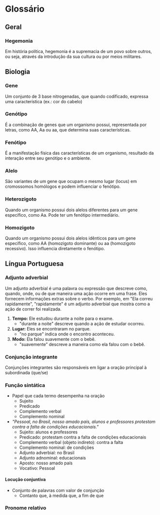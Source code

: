 # Glossário
## Geral
### Hegemonia
Em história política, hegemonia é a supremacia de um povo sobre outros, ou seja, através da introdução da sua cultura ou por meios militares.
## Biologia
### Gene
Um conjunto de 3 base nitrogenadas, que quando codificado, expressa uma característica (ex.: cor do cabelo)
### Genótipo
É a combinação de genes que um organismo possui, representada por letras, como AA, Aa ou aa, que determina suas características.

### Fenótipo
É a manifestação física das características de um organismo, resultado da interação entre seu genótipo e o ambiente.
### Alelo
São variantes de um gene que ocupam o mesmo lugar (locus) em cromossomos homólogos e podem influenciar o fenótipo.

### Heterozigoto
Quando um organismo possui dois alelos diferentes para um gene específico, como Aa. Pode ter um fenótipo intermediário.

### Homozigoto
Quando um organismo possui dois alelos idênticos para um gene específico, como AA (homozigoto dominante) ou aa (homozigoto recessivo). Isso influencia diretamente o fenótipo.
## Língua Portuguesa
### Adjunto adverbial
Um adjunto adverbial é uma palavra ou expressão que descreve como, quando, onde, ou de que maneira uma ação ocorre em uma frase. Eles fornecem informações extras sobre o verbo. Por exemplo, em "Ela correu rapidamente", "rapidamente" é um adjunto adverbial que mostra como a ação de correr foi realizada.
1. **Tempo:** Ele estudou durante a noite para o exame.
    - "durante a noite" descreve quando a ação de estudar ocorreu.
2. **Lugar:** Eles se encontraram no parque.
    - "no parque" indica onde o encontro aconteceu.
3. **Modo:** Ela falou suavemente com o bebê.
    - "suavemente" descreve a maneira como ela falou com o bebê.
### Conjunção integrante
Conjunções integrantes são responsáveis em ligar a oração principal à subordinada (que/se)
### Função sintática
- Papel que cada termo desempenha na oração
	- Sujeito
	- Predicado
	- Complemento verbal
	- Complemento nominal
- *"Pessoal, no Brasil, nosso amado país, alunos e professores protestam contra a falta de condições educacionais."*
	- Sujeito: alunos e professores
	- Predicado: protestam contra a falta de condições educacionais
	- Complemento verbal (objeto indireto): contra a falta
	- Complemento nominal: de condições
	- Adjunto adverbial: no Brasil
	- Adjunto adnominal: educacionais
	- Aposto: nosso amado país
	- Vocativo: Pessoal
#### Locução conjuntiva
- Conjunto de palavras com valor de conjunção
	- Contanto que, à medida que, a fim de que
### Pronome relativo
